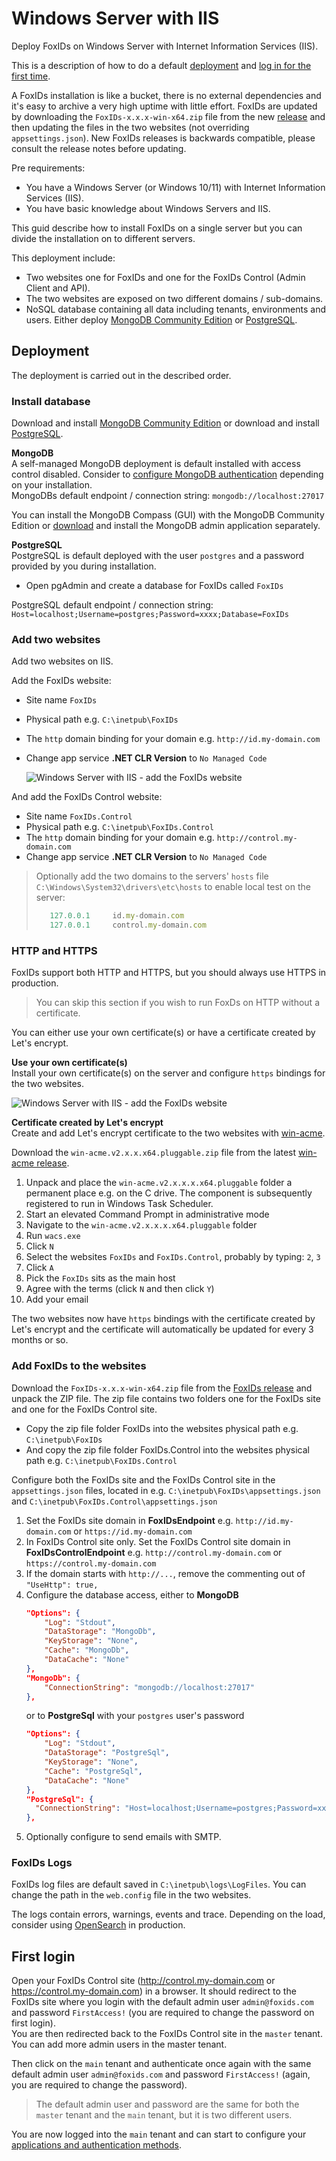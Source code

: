# Windows Server with IIS

Deploy FoxIDs on Windows Server with Internet Information Services (IIS).

This is a description of how to do a default [deployment](#deployment) and [log in for the first time](#first-login).

A FoxIDs installation is like a bucket, there is no external dependencies and it's easy to archive a very high uptime with little effort. 
FoxIDs are updated by downloading the `FoxIDs-x.x.x-win-x64.zip` file from the new [release](https://github.com/ITfoxtec/FoxIDs/releases) and then updating the files in the two websites (not overriding `appsettings.json`).
New FoxIDs releases is backwards compatible, please consult the release notes before updating.

Pre requirements:
- You have a Windows Server (or Windows 10/11) with Internet Information Services (IIS). 
- You have basic knowledge about Windows Servers and IIS.

This guid describe how to install FoxIDs on a single server but you can divide the installation on to different servers.

This deployment include:

- Two websites one for FoxIDs and one for the FoxIDs Control (Admin Client and API).
- The two websites are exposed on two different domains / sub-domains.
- NoSQL database containing all data including tenants, environments and users. Either deploy [MongoDB Community Edition](https://www.mongodb.com/docs/manual/tutorial/install-mongodb-on-windows/) or [PostgreSQL](https://www.postgresql.org/download/windows/).

## Deployment

The deployment is carried out in the described order.

### Install database

Download and install [MongoDB Community Edition](https://www.mongodb.com/docs/manual/tutorial/install-mongodb-on-windows/) or download and install [PostgreSQL](https://www.postgresql.org/download/windows/).

**MongoDB**  
A self-managed MongoDB deployment is default installed with access control disabled. Consider to [configure MongoDB authentication](https://www.mongodb.com/docs/manual/tutorial/configure-scram-client-authentication/) depending on your installation.  
MongoDBs default endpoint / connection string: `mongodb://localhost:27017`

You can install the MongoDB Compass (GUI) with the MongoDB Community Edition or [download](https://www.mongodb.com/try/download/compass) and install the MongoDB admin application separately.

**PostgreSQL**  
PostgreSQL is default deployed with the user `postgres` and a password provided by you during installation.

- Open pgAdmin and create a database for FoxIDs called `FoxIDs`

PostgreSQL default endpoint / connection string: `Host=localhost;Username=postgres;Password=xxxx;Database=FoxIDs`

### Add two websites
Add two websites on IIS.

Add the FoxIDs website:
- Site name `FoxIDs`
- Physical path e.g. `C:\inetpub\FoxIDs`
- The `http` domain binding for your domain e.g. `http://id.my-domain.com`
- Change app service **.NET CLR Version** to `No Managed Code`

  ![ Windows Server with IIS - add the FoxIDs website](images/deployment-window-iis-add-website.png)

And add the FoxIDs Control website:
- Site name `FoxIDs.Control`
- Physical path e.g. `C:\inetpub\FoxIDs.Control`
- The `http` domain binding for your domain e.g. `http://control.my-domain.com`
- Change app service **.NET CLR Version** to `No Managed Code`

> Optionally add the two domains to the servers' `hosts` file `C:\Windows\System32\drivers\etc\hosts` to enable local test on the server:   
> ```js
>    127.0.0.1     id.my-domain.com
>    127.0.0.1     control.my-domain.com
> ```

### HTTP and HTTPS
FoxIDs support both HTTP and HTTPS, but you should always use HTTPS in production.

> You can skip this section if you wish to run FoxDs on HTTP without a certificate.

You can either use your own certificate(s) or have a certificate created by Let's encrypt.

**Use your own certificate(s)**  
Install your own certificate(s) on the server and configure `https` bindings for the two websites.

![ Windows Server with IIS - add the FoxIDs website](images/deployment-window-iis-my-cert.png)

**Certificate created by Let's encrypt**  
Create and add Let's encrypt certificate to the two websites with [win-acme](https://github.com/win-acme/win-acme).

Download the `win-acme.v2.x.x.x64.pluggable.zip` file from the latest [win-acme release](https://github.com/PKISharp/win-acme/releases).

1. Unpack and place the `win-acme.v2.x.x.x.x64.pluggable` folder a permanent place e.g. on the C drive. The component is subsequently registered to run in Windows Task Scheduler.
2. Start an elevated Command Prompt in administrative mode 
3. Navigate to the `win-acme.v2.x.x.x.x64.pluggable` folder
4. Run `wacs.exe`
5. Click `N`
6. Select the websites `FoxIDs` and `FoxIDs.Control`, probably by typing: `2`, `3`
7. Click `A`
8. Pick the `FoxIDs` sits as the main host
9. Agree with the terms (click `N` and then click `Y`)
10. Add your email

The two websites now have `https` bindings with the certificate created by Let's encrypt and the certificate will automatically be updated for every 3 months or so.

### Add FoxIDs to the websites
Download the `FoxIDs-x.x.x-win-x64.zip` file from the [FoxIDs release](https://github.com/ITfoxtec/FoxIDs/releases) and unpack the ZIP file. The zip file contains two folders one for the FoxIDs site and one for the FoxIDs Control site.

- Copy the zip file folder FoxIDs into the websites physical path e.g. `C:\inetpub\FoxIDs`
- And copy the zip file folder FoxIDs.Control into the websites physical path e.g. `C:\inetpub\FoxIDs.Control`

Configure both the FoxIDs site and the FoxIDs Control site in the `appsettings.json` files, located in e.g. `C:\inetpub\FoxIDs\appsettings.json` and `C:\inetpub\FoxIDs.Control\appsettings.json`

1. Set the FoxIDs site domain in **FoxIDsEndpoint** e.g. `http://id.my-domain.com` or `https://id.my-domain.com`
2. In FoxIDs Control site only. Set the FoxIDs Control site domain in **FoxIDsControlEndpoint** e.g. `http://control.my-domain.com` or `https://control.my-domain.com` 
3. If the domain starts with `http://...`, remove the commenting out of `"UseHttp": true,`
4. Configure the database access, either to **MongoDB**
    ```json
    "Options": {
        "Log": "Stdout",
        "DataStorage": "MongoDb",
        "KeyStorage": "None",
        "Cache": "MongoDb",
        "DataCache": "None"
    },
    "MongoDb": {
        "ConnectionString": "mongodb://localhost:27017"
    },
    ```
    or to **PostgreSql** with your `postgres` user's password
    ```json
    "Options": {
        "Log": "Stdout",
        "DataStorage": "PostgreSql",
        "KeyStorage": "None",
        "Cache": "PostgreSql",
        "DataCache": "None"
    },
    "PostgreSql": {
      "ConnectionString": "Host=localhost;Username=postgres;Password=xxxx;Database=FoxIDs"
    },
    ```
5. Optionally configure to send emails with SMTP.

### FoxIDs Logs
FoxIDs log files are default saved in `C:\inetpub\logs\LogFiles`. You can change the path in the `web.config` file in the two websites.

The logs contain errors, warnings, events and trace. Depending on the load, consider using [OpenSearch](https://docs.opensearch.org/docs/latest/install-and-configure/install-opensearch/windows/) in production.

## First login
Open your FoxIDs Control site (<a href="http://control.my-domain.com" target="_blank">http://control.my-domain.com</a> or <a href="https://control.my-domain.com" target="_blank">https://control.my-domain.com</a>) in a browser. 
It should redirect to the FoxIDs site where you login with the default admin user `admin@foxids.com` and password `FirstAccess!` (you are required to change the password on first login).  
You are then redirected back to the FoxIDs Control site in the `master` tenant. You can add more admin users in the master tenant.

Then click on the `main` tenant and authenticate once again with the same default admin user `admin@foxids.com` and password `FirstAccess!` (again, you are required to change the password).

> The default admin user and password are the same for both the `master` tenant and the `main` tenant, but it is two different users. 

You are now logged into the `main` tenant and can start to configure your [applications and authentication methods](connections.md).